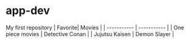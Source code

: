 # app-dev
My first repository
| Favorite| Movies |
| ----------- | ----------- |
| One piece movies | Detective Conan |
| Jujutsu Kaisen | Demon Slayer |
